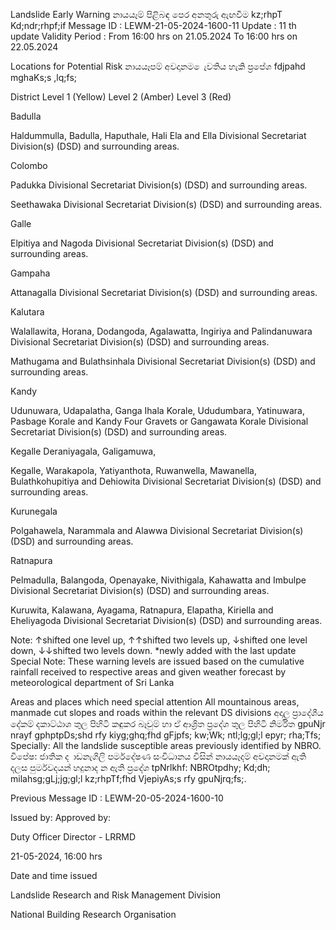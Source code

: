 Landslide Early Warning නායයෑම් පිළිබඳ පෙර අනතුරු ඇඟවීම kz;rhpT Kd;ndr;rhpf;if Message ID : LEWM-21-05-2024-1600-11 Update : 11 th update Validity Period : From 16:00 hrs on 21.05.2024 To 16:00 hrs on 22.05.2024

Locations for Potential Risk නායයෑපම් අවදානම ෙැවතිය හැකි ප්‍රපේශ fdjpahd mghaKs;s ,lq;fs;

District Level 1 (Yellow) Level 2 (Amber) Level 3 (Red)

Badulla

Haldummulla, Badulla, Haputhale, Hali Ela and Ella Divisional Secretariat Division(s) (DSD) and surrounding areas.

Colombo

Padukka Divisional Secretariat Division(s) (DSD) and surrounding areas.

Seethawaka Divisional Secretariat Division(s) (DSD) and surrounding areas.

Galle

Elpitiya and Nagoda Divisional Secretariat Division(s) (DSD) and surrounding areas.

Gampaha

Attanagalla Divisional Secretariat Division(s) (DSD) and surrounding areas.

Kalutara

Walallawita, Horana, Dodangoda, Agalawatta, Ingiriya and Palindanuwara Divisional Secretariat Division(s) (DSD) and surrounding areas.

Mathugama and Bulathsinhala Divisional Secretariat Division(s) (DSD) and surrounding areas.

Kandy

Udunuwara, Udapalatha, Ganga Ihala Korale, Ududumbara, Yatinuwara, Pasbage Korale and Kandy Four Gravets or Gangawata Korale Divisional Secretariat Division(s) (DSD) and surrounding areas.

Kegalle Deraniyagala, Galigamuwa,

Kegalle, Warakapola, Yatiyanthota, Ruwanwella, Mawanella, Bulathkohupitiya and Dehiowita Divisional Secretariat Division(s) (DSD) and surrounding areas.

Kurunegala

Polgahawela, Narammala and Alawwa Divisional Secretariat Division(s) (DSD) and surrounding areas.

Ratnapura

Pelmadulla, Balangoda, Openayake, Nivithigala, Kahawatta and Imbulpe Divisional Secretariat Division(s) (DSD) and surrounding areas.

Kuruwita, Kalawana, Ayagama, Ratnapura, Elapatha, Kiriella and Eheliyagoda Divisional Secretariat Division(s) (DSD) and surrounding areas.

Note: ↑shifted one level up, ↑↑shifted two levels up, ↓shifted one level down, ↓↓shifted two levels down. *newly added with the last update Special Note: These warning levels are issued based on the cumulative rainfall received to respective areas and given weather forecast by meteorological department of Sri Lanka

Areas and places which need special attention All mountainous areas, manmade cut slopes and roads within the relevant DS divisions අදාල ප්‍රාදේශීය දේකම් දකාට්ඨාශ තුල පිහිටි කඳුකර බෑවුම් හා ඒ ආශ්‍රිත ප්‍රදේශ තුල පිහිටි නිර්මිත gpuNjr nrayf gphptpDs;shd rfy kiyg;ghq;fhd gFjpfs; kw;Wk; ntl;lg;gl;l epyr; rha;Tfs; Specially: All the landslide susceptible areas previously identified by NBRO. විපේෂ: ජාතික ද ාඩනැගිලි පර්මදේෂණ සංවිධානය විසින් නායයෑදම් අවදානමක් ඇති දලස පුර්මවදයන් හදුනාද න ඇති ප්‍රදේශ tpNrlkhf: NBROtpdhy; Kd;dh; milahsg;gLj;jg;gl;l kz;rhpTf;fhd VjepiyAs;s rfy gpuNjrq;fs;.

Previous Message ID : LEWM-20-05-2024-1600-10

Issued by: Approved by:

Duty Officer Director - LRRMD

21-05-2024, 16:00 hrs

Date and time issued

Landslide Research and Risk Management Division

National Building Research Organisation
